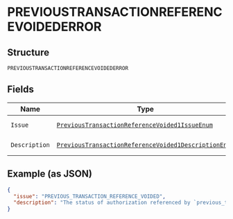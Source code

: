 
# PREVIOUSTRANSACTIONREFERENCEVOIDEDERROR

## Structure

`PREVIOUSTRANSACTIONREFERENCEVOIDEDERROR`

## Fields

| Name | Type | Tags | Description | Getter | Setter |
|  --- | --- | --- | --- | --- | --- |
| `Issue` | [`PreviousTransactionReferenceVoided1IssueEnum`](../../doc/models/previous-transaction-reference-voided-1-issue-enum.md) | Optional | - | PreviousTransactionReferenceVoided1IssueEnum getIssue() | setIssue(PreviousTransactionReferenceVoided1IssueEnum issue) |
| `Description` | [`PreviousTransactionReferenceVoided1DescriptionEnum`](../../doc/models/previous-transaction-reference-voided-1-description-enum.md) | Optional | - | PreviousTransactionReferenceVoided1DescriptionEnum getDescription() | setDescription(PreviousTransactionReferenceVoided1DescriptionEnum description) |

## Example (as JSON)

```json
{
  "issue": "PREVIOUS_TRANSACTION_REFERENCE_VOIDED",
  "description": "The status of authorization referenced by `previous_transaction_reference` is `VOIDED` and hence cannot be used for this order. Please use a `previous_transaction_reference` whose status is not `VOIDED`."
}
```

